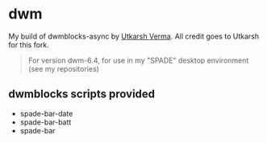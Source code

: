 # dwm
My build of dwmblocks-async by [Utkarsh Verma](https://github.com/UtkarshVerma/dwmblocks-async). All credit goes to Utkarsh for this fork.
> For version dwm-6.4, for use in my "SPADE" desktop environment (see my repositories)


## dwmblocks scripts provided
 - spade-bar-date
 - spade-bar-batt
 - spade-bar
